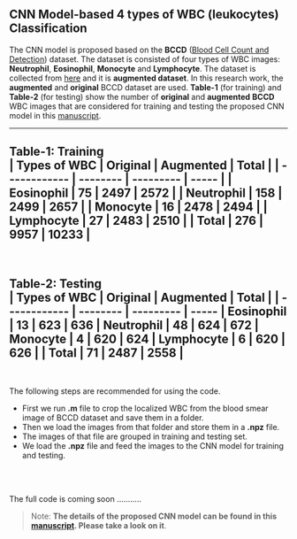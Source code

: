 ## CNN Model-based 4 types of WBC (leukocytes) Classification
The CNN model is proposed based on the __BCCD__ ([Blood Cell Count and Detection](https://github.com/Shenggan/BCCD_Dataset "BCCD")) dataset. The dataset is consisted of four types of WBC images: __Neutrophil__, __Eosinophil__, __Monocyte__ and __Lymphocyte__. The dataset is collected from [here](https://www.kaggle.com/paultimothymooney/blood-cells/, "Blood Cell Images") and it is __augmented dataset__. In this research work, the __augmented__ and __original__ BCCD dataset are used. __Table-1__ (for training) and __Table-2__ (for testing) show the number of __original__ and __augmented__ __BCCD__ WBC images that are considered for training and testing the proposed CNN model in this [manuscript](https://www.sciencedirect.com/science/article/abs/pii/S0957417420300373 "An Automatic Nucleus Segmentation and CNN Model based Classification Method of White Blood Cell").

---
Table-1: __Training__
<br>
| Types of WBC | Original | Augmented | Total |
| ------------ | -------- | --------- | ----- |
| Eosinophil	  | 75       | 2497      | 2572  |
| Neutrophil	  | 158      | 2499      | 2657  |
| Monocyte	    | 16       | 2478      | 2494  |
| Lymphocyte	  | 27       | 2483      | 2510  |
| __Total__    | 276      | 9957      | 10233 |
---
<br>

Table-2: __Testing__
<br>
| Types of WBC | Original | Augmented | Total |
| ------------ | -------- | --------- | ----- |
Eosinophil	    | 13       | 623       | 636   | 
Neutrophil	    | 48       | 624       | 672   |
Monocyte	      | 4        | 620       | 624   |
Lymphocyte	    | 6        | 620       | 626   |
| __Total__    | 71       | 2487      | 2558  |
---
<br>

The following steps are recommended for using the code. 
- First we run __.m__ file to crop the localized WBC from the blood smear image of BCCD dataset and save them in a folder.
- Then we load the images from that folder and store them in a __.npz__ file.
- The images of that file are grouped in training and testing set.
- We load the __.npz__ file and feed the images to the CNN model for training and testing.
<br>
<br>

The full code is coming soon ...........

>Note: __The details of the proposed CNN model can be found in this [manuscript](https://www.sciencedirect.com/science/article/abs/pii/S0957417420300373 "An Automatic Nucleus Segmentation and CNN Model based Classification Method of White Blood Cell"). Please take a look on it__.